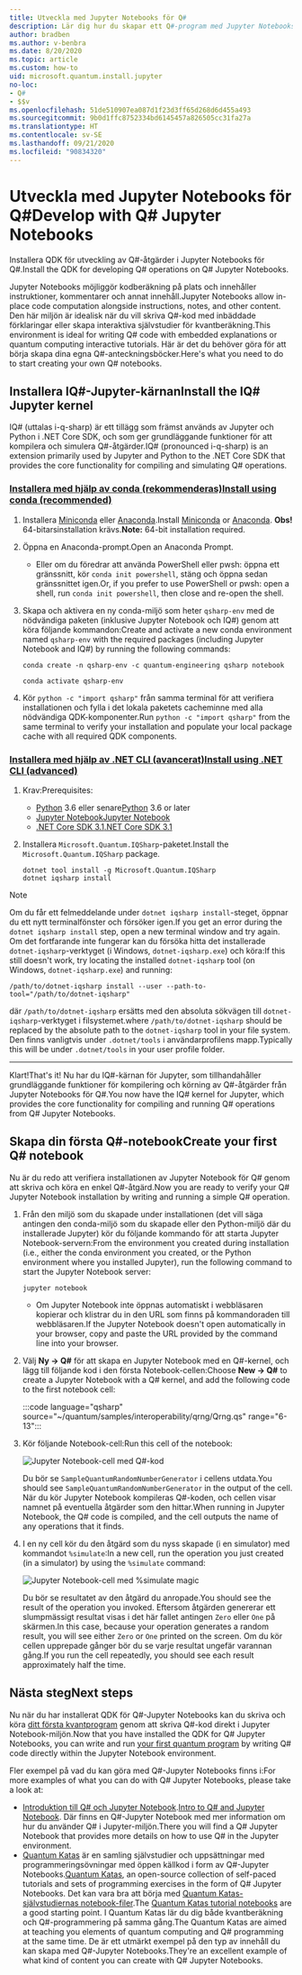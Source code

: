 ```yaml
---
title: Utveckla med Jupyter Notebooks för Q#
description: Lär dig hur du skapar ett Q#-program med Jupyter Notebooks.
author: bradben
ms.author: v-benbra
ms.date: 8/20/2020
ms.topic: article
ms.custom: how-to
uid: microsoft.quantum.install.jupyter
no-loc:
- Q#
- $$v
ms.openlocfilehash: 51de510907ea087d1f23d3ff65d268d6d455a493
ms.sourcegitcommit: 9b0d1ffc8752334bd6145457a826505cc31fa27a
ms.translationtype: HT
ms.contentlocale: sv-SE
ms.lasthandoff: 09/21/2020
ms.locfileid: "90834320"
---
```

# <a name="develop-with-no-locq-jupyter-notebooks"></a><span data-ttu-id="7a358-103">Utveckla med Jupyter Notebooks för Q#</span><span class="sxs-lookup"><span data-stu-id="7a358-103">Develop with Q# Jupyter Notebooks</span></span>

<span data-ttu-id="7a358-104">Installera QDK för utveckling av Q#-åtgärder i Jupyter Notebooks för Q#.</span><span class="sxs-lookup"><span data-stu-id="7a358-104">Install the QDK for developing Q# operations on Q# Jupyter Notebooks.</span></span>

<span data-ttu-id="7a358-105">Jupyter Notebooks möjliggör kodberäkning på plats och innehåller instruktioner, kommentarer och annat innehåll.</span><span class="sxs-lookup"><span data-stu-id="7a358-105">Jupyter Notebooks allow in-place code computation alongside instructions, notes, and other content.</span></span> <span data-ttu-id="7a358-106">Den här miljön är idealisk när du vill skriva Q#-kod med inbäddade förklaringar eller skapa interaktiva självstudier för kvantberäkning.</span><span class="sxs-lookup"><span data-stu-id="7a358-106">This environment is ideal for writing Q# code with embedded explanations or quantum computing interactive tutorials.</span></span> <span data-ttu-id="7a358-107">Här är det du behöver göra för att börja skapa dina egna Q#-anteckningsböcker.</span><span class="sxs-lookup"><span data-stu-id="7a358-107">Here's what you need to do to start creating your own Q# notebooks.</span></span>

## <a name="install-the-ino-locq-jupyter-kernel"></a><span data-ttu-id="7a358-108">Installera IQ#-Jupyter-kärnan</span><span class="sxs-lookup"><span data-stu-id="7a358-108">Install the IQ# Jupyter kernel</span></span>

<span data-ttu-id="7a358-109">IQ# (uttalas i-q-sharp) är ett tillägg som främst används av Jupyter och Python i .NET Core SDK, och som ger grundläggande funktioner för att kompilera och simulera Q#-åtgärder.</span><span class="sxs-lookup"><span data-stu-id="7a358-109">IQ# (pronounced i-q-sharp) is an extension primarily used by Jupyter and Python to the .NET Core SDK that provides the core functionality for compiling and simulating Q# operations.</span></span>

### <a name="install-using-conda-recommended"></a>[<span data-ttu-id="7a358-110">Installera med hjälp av conda (rekommenderas)</span><span class="sxs-lookup"><span data-stu-id="7a358-110">Install using conda (recommended)</span></span>](#tab/tabid-conda)

1. <span data-ttu-id="7a358-111">Installera [Miniconda](https://docs.conda.io/en/latest/miniconda.html) eller [Anaconda](https://www.anaconda.com/products/individual#Downloads).</span><span class="sxs-lookup"><span data-stu-id="7a358-111">Install [Miniconda](https://docs.conda.io/en/latest/miniconda.html) or [Anaconda](https://www.anaconda.com/products/individual#Downloads).</span></span> <span data-ttu-id="7a358-112">**Obs!** 64-bitarsinstallation krävs.</span><span class="sxs-lookup"><span data-stu-id="7a358-112">**Note:** 64-bit installation required.</span></span>

1. <span data-ttu-id="7a358-113">Öppna en Anaconda-prompt.</span><span class="sxs-lookup"><span data-stu-id="7a358-113">Open an Anaconda Prompt.</span></span>

   - <span data-ttu-id="7a358-114">Eller om du föredrar att använda PowerShell eller pwsh: öppna ett gränssnitt, kör `conda init powershell`, stäng och öppna sedan gränssnittet igen.</span><span class="sxs-lookup"><span data-stu-id="7a358-114">Or, if you prefer to use PowerShell or pwsh: open a shell, run `conda init powershell`, then close and re-open the shell.</span></span>

1. <span data-ttu-id="7a358-115">Skapa och aktivera en ny conda-miljö som heter `qsharp-env` med de nödvändiga paketen (inklusive Jupyter Notebook och IQ#) genom att köra följande kommandon:</span><span class="sxs-lookup"><span data-stu-id="7a358-115">Create and activate a new conda environment named `qsharp-env` with the required packages (including Jupyter Notebook and IQ#) by running the following commands:</span></span>

    ```
    conda create -n qsharp-env -c quantum-engineering qsharp notebook

    conda activate qsharp-env
    ```

1. <span data-ttu-id="7a358-116">Kör `python -c "import qsharp"` från samma terminal för att verifiera installationen och fylla i det lokala paketets cacheminne med alla nödvändiga QDK-komponenter.</span><span class="sxs-lookup"><span data-stu-id="7a358-116">Run `python -c "import qsharp"` from the same terminal to verify your installation and populate your local package cache with all required QDK components.</span></span>

### <a name="install-using-net-cli-advanced"></a>[<span data-ttu-id="7a358-117">Installera med hjälp av .NET CLI (avancerat)</span><span class="sxs-lookup"><span data-stu-id="7a358-117">Install using .NET CLI (advanced)</span></span>](#tab/tabid-dotnetcli)

1. <span data-ttu-id="7a358-118">Krav:</span><span class="sxs-lookup"><span data-stu-id="7a358-118">Prerequisites:</span></span>

    - <span data-ttu-id="7a358-119">[Python](https://www.python.org/downloads/) 3.6 eller senare</span><span class="sxs-lookup"><span data-stu-id="7a358-119">[Python](https://www.python.org/downloads/) 3.6 or later</span></span>
    - [<span data-ttu-id="7a358-120">Jupyter Notebook</span><span class="sxs-lookup"><span data-stu-id="7a358-120">Jupyter Notebook</span></span>](https://jupyter.readthedocs.io/en/latest/install.html)
    - [<span data-ttu-id="7a358-121">.NET Core SDK 3.1</span><span class="sxs-lookup"><span data-stu-id="7a358-121">.NET Core SDK 3.1</span></span>](https://dotnet.microsoft.com/download/dotnet-core/3.1)

1. <span data-ttu-id="7a358-122">Installera `Microsoft.Quantum.IQSharp`-paketet.</span><span class="sxs-lookup"><span data-stu-id="7a358-122">Install the `Microsoft.Quantum.IQSharp` package.</span></span>

    ```dotnetcli
    dotnet tool install -g Microsoft.Quantum.IQSharp
    dotnet iqsharp install
    ```

> [!NOTE]
> <span data-ttu-id="7a358-123">Om du får ett felmeddelande under `dotnet iqsharp install`-steget, öppnar du ett nytt terminalfönster och försöker igen.</span><span class="sxs-lookup"><span data-stu-id="7a358-123">If you get an error during the `dotnet iqsharp install` step, open a new terminal window and try again.</span></span>
> <span data-ttu-id="7a358-124">Om det fortfarande inte fungerar kan du försöka hitta det installerade `dotnet-iqsharp`-verktyget (i Windows, `dotnet-iqsharp.exe`) och köra:</span><span class="sxs-lookup"><span data-stu-id="7a358-124">If this still doesn't work, try locating the installed `dotnet-iqsharp` tool (on Windows, `dotnet-iqsharp.exe`) and running:</span></span>
> ```
> /path/to/dotnet-iqsharp install --user --path-to-tool="/path/to/dotnet-iqsharp"
> ```
> <span data-ttu-id="7a358-125">där `/path/to/dotnet-iqsharp` ersätts med den absoluta sökvägen till `dotnet-iqsharp`-verktyget i filsystemet.</span><span class="sxs-lookup"><span data-stu-id="7a358-125">where `/path/to/dotnet-iqsharp` should be replaced by the absolute path to the `dotnet-iqsharp` tool in your file system.</span></span>
> <span data-ttu-id="7a358-126">Den finns vanligtvis under `.dotnet/tools` i användarprofilens mapp.</span><span class="sxs-lookup"><span data-stu-id="7a358-126">Typically this will be under `.dotnet/tools` in your user profile folder.</span></span>
    
***

<span data-ttu-id="7a358-127">Klart!</span><span class="sxs-lookup"><span data-stu-id="7a358-127">That's it!</span></span> <span data-ttu-id="7a358-128">Nu har du IQ#-kärnan för Jupyter, som tillhandahåller grundläggande funktioner för kompilering och körning av Q#-åtgärder från Jupyter Notebooks för Q#.</span><span class="sxs-lookup"><span data-stu-id="7a358-128">You now have the IQ# kernel for Jupyter, which provides the core functionality for compiling and running Q# operations from Q# Jupyter Notebooks.</span></span>

## <a name="create-your-first-no-locq-notebook"></a><span data-ttu-id="7a358-129">Skapa din första Q#-notebook</span><span class="sxs-lookup"><span data-stu-id="7a358-129">Create your first Q# notebook</span></span>

<span data-ttu-id="7a358-130">Nu är du redo att verifiera installationen av Jupyter Notebook för Q# genom att skriva och köra en enkel Q#-åtgärd.</span><span class="sxs-lookup"><span data-stu-id="7a358-130">Now you are ready to verify your Q# Jupyter Notebook installation by writing and running a simple Q# operation.</span></span>

1. <span data-ttu-id="7a358-131">Från den miljö som du skapade under installationen (det vill säga antingen den conda-miljö som du skapade eller den Python-miljö där du installerade Jupyter) kör du följande kommando för att starta Jupyter Notebook-servern:</span><span class="sxs-lookup"><span data-stu-id="7a358-131">From the environment you created during installation (i.e., either the conda environment you created, or the Python environment where you installed Jupyter), run the following command to start the Jupyter Notebook server:</span></span>

    ```
    jupyter notebook
    ```

    - <span data-ttu-id="7a358-132">Om Jupyter Notebook inte öppnas automatiskt i webbläsaren kopierar och klistrar du in den URL som finns på kommandoraden till webbläsaren.</span><span class="sxs-lookup"><span data-stu-id="7a358-132">If the Jupyter Notebook doesn't open automatically in your browser, copy and paste the URL provided by the command line into your browser.</span></span>

1. <span data-ttu-id="7a358-133">Välj **Ny → Q#** för att skapa en Jupyter Notebook med en Q#-kernel, och lägg till följande kod i den första Notebook-cellen:</span><span class="sxs-lookup"><span data-stu-id="7a358-133">Choose **New → Q#** to create a Jupyter Notebook with a Q# kernel, and add the following code to the first notebook cell:</span></span>

    :::code language="qsharp" source="~/quantum/samples/interoperability/qrng/Qrng.qs" range="6-13":::

1. <span data-ttu-id="7a358-134">Kör följande Notebook-cell:</span><span class="sxs-lookup"><span data-stu-id="7a358-134">Run this cell of the notebook:</span></span>

    ![Jupyter Notebook-cell med Q#-kod](~/media/install-guide-jupyter.png)

    <span data-ttu-id="7a358-136">Du bör se `SampleQuantumRandomNumberGenerator` i cellens utdata.</span><span class="sxs-lookup"><span data-stu-id="7a358-136">You should see `SampleQuantumRandomNumberGenerator` in the output of the cell.</span></span> <span data-ttu-id="7a358-137">När du kör Jupyter Notebook kompileras Q#-koden, och cellen visar namnet på eventuella åtgärder som den hittar.</span><span class="sxs-lookup"><span data-stu-id="7a358-137">When running in Jupyter Notebook, the Q# code is compiled, and the cell outputs the name of any operations that it finds.</span></span>

1. <span data-ttu-id="7a358-138">I en ny cell kör du den åtgärd som du nyss skapade (i en simulator) med kommandot `%simulate`:</span><span class="sxs-lookup"><span data-stu-id="7a358-138">In a new cell, run the operation you just created (in a simulator) by using the `%simulate` command:</span></span>

    ![Jupyter Notebook-cell med %simulate magic](~/media/install-guide-jupyter-simulate.png)

    <span data-ttu-id="7a358-140">Du bör se resultatet av den åtgärd du anropade.</span><span class="sxs-lookup"><span data-stu-id="7a358-140">You should see the result of the operation you invoked.</span></span> <span data-ttu-id="7a358-141">Eftersom åtgärden genererar ett slumpmässigt resultat visas i det här fallet antingen `Zero` eller `One` på skärmen.</span><span class="sxs-lookup"><span data-stu-id="7a358-141">In this case, because your operation generates a random result, you will see either `Zero` or `One` printed on the screen.</span></span> <span data-ttu-id="7a358-142">Om du kör cellen upprepade gånger bör du se varje resultat ungefär varannan gång.</span><span class="sxs-lookup"><span data-stu-id="7a358-142">If you run the cell repeatedly, you should see each result approximately half the time.</span></span>

## <a name="next-steps"></a><span data-ttu-id="7a358-143">Nästa steg</span><span class="sxs-lookup"><span data-stu-id="7a358-143">Next steps</span></span>

<span data-ttu-id="7a358-144">Nu när du har installerat QDK för Q#-Jupyter Notebooks kan du skriva och köra [ditt första kvantprogram](xref:microsoft.quantum.quickstarts.qrng) genom att skriva Q#-kod direkt i Jupyter Notebook-miljön.</span><span class="sxs-lookup"><span data-stu-id="7a358-144">Now that you have installed the QDK for Q# Jupyter Notebooks, you can write and run [your first quantum program](xref:microsoft.quantum.quickstarts.qrng) by writing Q# code directly within the Jupyter Notebook environment.</span></span>

<span data-ttu-id="7a358-145">Fler exempel på vad du kan göra med Q#-Jupyter Notebooks finns i:</span><span class="sxs-lookup"><span data-stu-id="7a358-145">For more examples of what you can do with Q# Jupyter Notebooks, please take a look at:</span></span>

- <span data-ttu-id="7a358-146">[Introduktion till Q# och Jupyter Notebook](https://docs.microsoft.com/samples/microsoft/quantum/intro-to-qsharp-jupyter/).</span><span class="sxs-lookup"><span data-stu-id="7a358-146">[Intro to Q# and Jupyter Notebook](https://docs.microsoft.com/samples/microsoft/quantum/intro-to-qsharp-jupyter/).</span></span> <span data-ttu-id="7a358-147">Där finns en Q#-Jupyter Notebook med mer information om hur du använder Q# i Jupyter-miljön.</span><span class="sxs-lookup"><span data-stu-id="7a358-147">There you will find a Q# Jupyter Notebook that provides more details on how to use Q# in the Jupyter environment.</span></span>
- <span data-ttu-id="7a358-148">[Quantum Katas](xref:microsoft.quantum.overview.katas) är en samling självstudier och uppsättningar med programmeringsövningar med öppen källkod i form av Q#-Jupyter Notebooks.</span><span class="sxs-lookup"><span data-stu-id="7a358-148">[Quantum Katas](xref:microsoft.quantum.overview.katas), an open-source collection of self-paced tutorials and sets of programming exercises in the form of Q# Jupyter Notebooks.</span></span> <span data-ttu-id="7a358-149">Det kan vara bra att börja med [Quantum Katas-självstudiernas notebook-filer](https://github.com/microsoft/QuantumKatas#tutorial-topics).</span><span class="sxs-lookup"><span data-stu-id="7a358-149">The [Quantum Katas tutorial notebooks](https://github.com/microsoft/QuantumKatas#tutorial-topics) are a good starting point.</span></span> <span data-ttu-id="7a358-150">I Quantum Katas lär du dig både kvantberäkning och Q#-programmering på samma gång.</span><span class="sxs-lookup"><span data-stu-id="7a358-150">The Quantum Katas are aimed at teaching you elements of quantum computing and Q# programming at the same time.</span></span> <span data-ttu-id="7a358-151">De är ett utmärkt exempel på den typ av innehåll du kan skapa med Q#-Jupyter Notebooks.</span><span class="sxs-lookup"><span data-stu-id="7a358-151">They're an excellent example of what kind of content you can create with Q# Jupyter Notebooks.</span></span>
